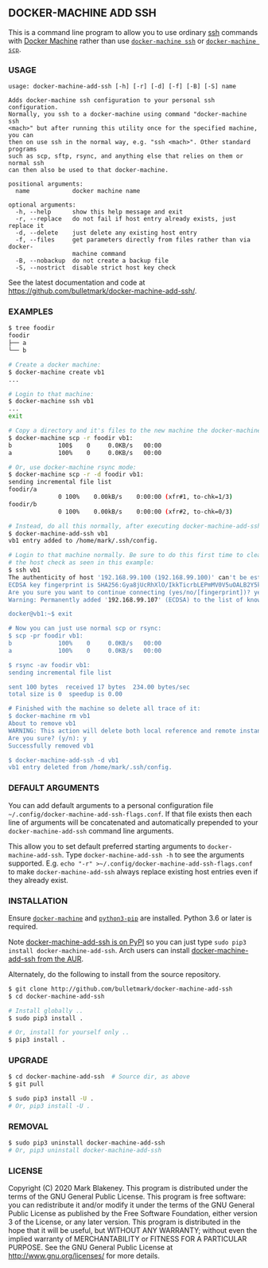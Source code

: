 ## DOCKER-MACHINE ADD SSH

This is a command line program to allow you to use ordinary
[ssh](ssh.com/ssh) commands with [Docker
Machine](https://github.com/docker/machine) rather than use
[`docker-machine ssh`](https://docs.docker.com/machine/reference/ssh/)
or [`docker-machine
scp`](https://docs.docker.com/machine/reference/scp/).

### USAGE

```
usage: docker-machine-add-ssh [-h] [-r] [-d] [-f] [-B] [-S] name

Adds docker-machine ssh configuration to your personal ssh configuration.
Normally, you ssh to a docker-machine using command "docker-machine ssh
<mach>" but after running this utility once for the specified machine, you can
then on use ssh in the normal way, e.g. "ssh <mach>". Other standard programs
such as scp, sftp, rsync, and anything else that relies on them or normal ssh
can then also be used to that docker-machine.

positional arguments:
  name            docker machine name

optional arguments:
  -h, --help      show this help message and exit
  -r, --replace   do not fail if host entry already exists, just replace it
  -d, --delete    just delete any existing host entry
  -f, --files     get parameters directly from files rather than via docker-
                  machine command
  -B, --nobackup  do not create a backup file
  -S, --nostrict  disable strict host key check
```

See the latest documentation and code at
https://github.com/bulletmark/docker-machine-add-ssh/.

### EXAMPLES

```sh
$ tree foodir
foodir
├── a
└── b

# Create a docker machine:
$ docker-machine create vb1
...

# Login to that machine:
$ docker-machine ssh vb1
...
exit

# Copy a directory and it's files to the new machine the docker-machine way:
$ docker-machine scp -r foodir vb1:
b             100$    0     0.0KB/s   00:00
a             100%    0     0.0KB/s   00:00

# Or, use docker-machine rsync mode:
$ docker-machine scp -r -d foodir vb1:
sending incremental file list
foodir/a
              0 100%    0.00kB/s    0:00:00 (xfr#1, to-chk=1/3)
foodir/b
              0 100%    0.00kB/s    0:00:00 (xfr#2, to-chk=0/3)

# Instead, do all this normally, after executing docker-machine-add-ssh:
$ docker-machine-add-ssh vb1
vb1 entry added to /home/mark/.ssh/config.

# Login to that machine normally. Be sure to do this first time to clear
# the host check as seen in this example:
$ ssh vb1
The authenticity of host '192.168.99.100 (192.168.99.100)' can't be established.
ECDSA key fingerprint is SHA256:Gya8jUcRhXlO/IkkTicrbLEPmMV0V5uOALB2Y5kJUCc.
Are you sure you want to continue connecting (yes/no/[fingerprint])? yes
Warning: Permanently added '192.168.99.107' (ECDSA) to the list of known hosts.

docker@vb1:~$ exit

# Now you can just use normal scp or rsync:
$ scp -pr foodir vb1:
b             100%    0     0.0KB/s   00:00    
a             100%    0     0.0KB/s   00:00 

$ rsync -av foodir vb1:
sending incremental file list

sent 100 bytes  received 17 bytes  234.00 bytes/sec
total size is 0  speedup is 0.00

# Finished with the machine so delete all trace of it:
$ docker-machine rm vb1
About to remove vb1
WARNING: This action will delete both local reference and remote instance.
Are you sure? (y/n): y
Successfully removed vb1

$ docker-machine-add-ssh -d vb1
vb1 entry deleted from /home/mark/.ssh/config.
```

### DEFAULT ARGUMENTS

You can add default arguments to a personal configuration file
`~/.config/docker-machine-add-ssh-flags.conf`. If that file exists then each
line of arguments will be concatenated and automatically prepended
to your `docker-machine-add-ssh` command line arguments.

This allow you to set default preferred starting arguments to
`docker-machine-add-ssh`. Type `docker-machine-add-ssh -h` to see the
arguments supported.
E.g. `echo "-r" >~/.config/docker-machine-add-ssh-flags.conf` to make
`docker-machine-add-ssh` always replace existing host entries even if
they already exist.

### INSTALLATION

Ensure
[`docker-machine`](https://docs.docker.com/machine/install-machine) and
[`python3-pip`](https://docs.python.org/3/installing/index.html) are
installed. Python 3.6 or later is required.

Note [docker-machine-add-ssh is on
PyPI](https://pypi.org/project/docker-machine-add-ssh/) so you can just
type `sudo pip3 install docker-machine-add-ssh`. Arch users can install
[docker-machine-add-ssh from the
AUR](https://aur.archlinux.org/packages/docker-machine-add-ssh/).

Alternately, do the following to install from the source repository.

```sh
$ git clone http://github.com/bulletmark/docker-machine-add-ssh
$ cd docker-machine-add-ssh

# Install globally ..
$ sudo pip3 install .

# Or, install for yourself only ..
$ pip3 install .
```

### UPGRADE

```sh
$ cd docker-machine-add-ssh  # Source dir, as above
$ git pull

$ sudo pip3 install -U .
# Or, pip3 install -U .
```

### REMOVAL

```sh
$ sudo pip3 uninstall docker-machine-add-ssh
# Or, pip3 uninstall docker-machine-add-ssh
```

### LICENSE

Copyright (C) 2020 Mark Blakeney. This program is distributed under the
terms of the GNU General Public License.
This program is free software: you can redistribute it and/or modify it
under the terms of the GNU General Public License as published by the
Free Software Foundation, either version 3 of the License, or any later
version.
This program is distributed in the hope that it will be useful, but
WITHOUT ANY WARRANTY; without even the implied warranty of
MERCHANTABILITY or FITNESS FOR A PARTICULAR PURPOSE. See the GNU General
Public License at <http://www.gnu.org/licenses/> for more details.
